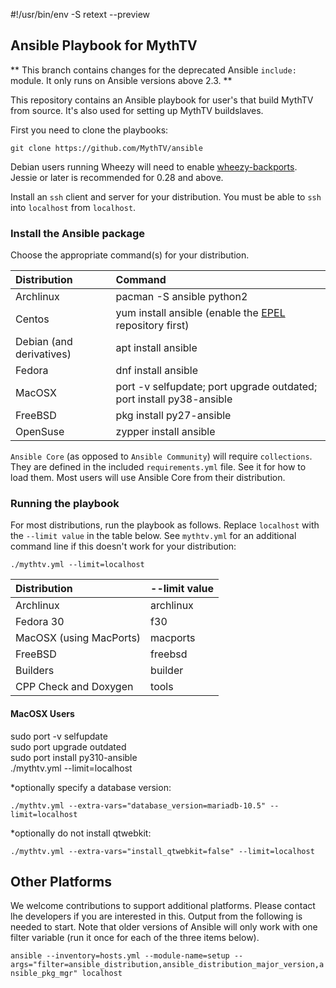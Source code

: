 #!/usr/bin/env -S retext --preview
## Ansible Playbook for MythTV
** This branch contains changes for the deprecated Ansible `include:` module. It only runs on Ansible versions above 2.3. **

This repository contains an Ansible playbook for user's that build MythTV
from source. It's also used for setting up MythTV buildslaves.

First you need to clone the playbooks:

``` git clone https://github.com/MythTV/ansible ```

Debian users running Wheezy will need to enable [wheezy-backports](https://wiki.debian.org/Backports).
Jessie or later is recommended for 0.28 and above.

Install an `ssh` client and server for your distribution. You must be able to `ssh`
into `localhost` from `localhost`.

### Install the Ansible package
Choose the appropriate command(s) for your distribution.
<br>

Distribution | Command
:-------|:--------
Archlinux | pacman -S ansible python2
Centos | yum install ansible (enable the [EPEL](https://fedoraproject.org/wiki/EPEL) repository first)
Debian (and derivatives) | apt install ansible
Fedora | dnf install ansible
MacOSX | port -v selfupdate; port upgrade outdated; port install py38-ansible
FreeBSD | pkg install py27-ansible
OpenSuse | zypper install ansible

`Ansible Core` (as opposed to `Ansible Community`) will require `collections`. They
are defined in the included `requirements.yml` file. See it for how to
load them. Most users will use Ansible Core from their distribution.

### Running the playbook
For most distributions, run the playbook as follows. Replace
`localhost` with the `--limit value` in the table below.
See `mythtv.yml` for an additional command line if this
doesn't work for your distribution:

``` ./mythtv.yml --limit=localhost ```
<br>

Distribution|--limit value
:-----------|:------------
Archlinux | archlinux
Fedora 30 | f30
MacOSX (using MacPorts)| macports
FreeBSD | freebsd
Builders | builder
CPP Check and Doxygen | tools

#### MacOSX Users

sudo port -v selfupdate  
sudo port upgrade outdated  
sudo port install py310-ansible  
./mythtv.yml --limit=localhost  

*optionally specify a database version:

``` ./mythtv.yml --extra-vars="database_version=mariadb-10.5" --limit=localhost ```

*optionally do not install qtwebkit:

``` ./mythtv.yml --extra-vars="install_qtwebkit=false" --limit=localhost ```

## Other Platforms
We welcome contributions to support additional platforms. Please contact lhe
developers if you are interested in this. Output from the following is needed
to start.  Note that older versions of Ansible will only work with one filter
variable (run it once for each of the three items below).

``` ansible --inventory=hosts.yml --module-name=setup --args="filter=ansible_distribution,ansible_distribution_major_version,ansible_pkg_mgr" localhost ```
